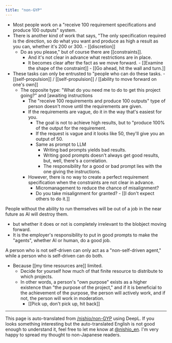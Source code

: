 ```yaml
---
title: "non-GYP"
---
```


- Most people work on a "receive 100 requirement specifications and produce 100 outputs" system.
- There is another kind of work that says, "The only specification required is the direction, so do what you want and produce as high a result as you can, whether it's 200 or 300.
        - [[discretion]]
    - Do as you please," but of course there are [[constraints]].
        - And it's not clear in advance what restrictions are in place.
        - It becomes clear after the fact as we move forward.
                - [[Examine the shape of the constraint]]
                - [[Go ahead, hit the wall and turn.]]
- These tasks can only be entrusted to "people who can do these tasks.
        - [[self-propulsion]]  /  [[self-propulsion]]  /  [[ability to move forward on one's own]]
    - The opposite type: "What do you need me to do to get this project going?" and [awaiting instructions
        - The "receive 100 requirements and produce 100 outputs" type of person doesn't move until the requirements are given.
        - If the requirements are vague, do it in the way that's easiest for you.
            - The goal is not to achieve high results, but to "produce 100% of the output for the requirement.
            - If the request is vague and it looks like 50, they'll give you an output of 50.
            - Same as prompt to LLM
                - Writing bad prompts yields bad results.
                - Writing good prompts doesn't always get good results, but, well, there's a correlation.
                - The responsibility for a good or bad prompt lies with the one giving the instructions.
        - However, there is no way to create a perfect requirement specification when the constraints are not clear in advance.
            - Micromanagement to reduce the chance of misalignment?
            - Do you take misalignment for granted?
                    - [[I don't expect others to do it.]]

People without the ability to run themselves will be out of a job in the near future as AI will destroy them.
- but whether it does or not is completely irrelevant to the blobject moving forward.
- It is the employer's responsibility to put in good prompts to make the "agents", whether AI or human, do a good job.

A person who is not self-driven can only act as a "non-self-driven agent," while a person who is self-driven can do both.
- Because [[my time resources are]] limited.
    - Decide for yourself how much of that finite resource to distribute to which projects.
    - In other words, a person's "own purpose" exists as a higher existence than "the purpose of the project," and if it is beneficial to the achievement of the purpose, the person will actively work, and if not, the person will work in moderation.
        - [[Pick up, don't pick up, hit back]]

---
This page is auto-translated from [/nishio/non-GYP](https://scrapbox.io/nishio/non-GYP) using DeepL. If you looks something interesting but the auto-translated English is not good enough to understand it, feel free to let me know at [@nishio_en](https://twitter.com/nishio_en). I'm very happy to spread my thought to non-Japanese readers.